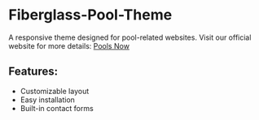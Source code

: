 # Fiberglass-Pool-Theme
A responsive theme designed for pool-related websites.
Visit our official website for more details: [Pools Now](https://pools-now.com)

## Features:
- Customizable layout
- Easy installation
- Built-in contact forms
